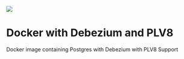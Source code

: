 ![](https://dockerbuildbadges.quelltext.eu/status.svg?organization=oskardudycz&repository=postgres_debezium_plv8)

# Docker with Debezium and PLV8

Docker image containing Postgres with Debezium with PLV8 Support
